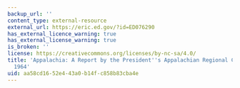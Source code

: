 ```yaml
---
backup_url: ''
content_type: external-resource
external_url: https://eric.ed.gov/?id=ED076290
has_external_licence_warning: true
has_external_license_warning: true
is_broken: ''
license: https://creativecommons.org/licenses/by-nc-sa/4.0/
title: 'Appalachia: A Report by the President''s Appalachian Regional Commission,
  1964'
uid: aa58cd16-52e4-43a0-b14f-c858b83cba4e
---
```


